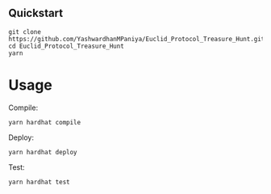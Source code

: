 ## Quickstart

```
git clone https://github.com/YashwardhanMPaniya/Euclid_Protocol_Treasure_Hunt.git
cd Euclid_Protocol_Treasure_Hunt
yarn
```

# Usage

Compile:

```
yarn hardhat compile
```


Deploy:

```
yarn hardhat deploy
```


Test:

```
yarn hardhat test
```

